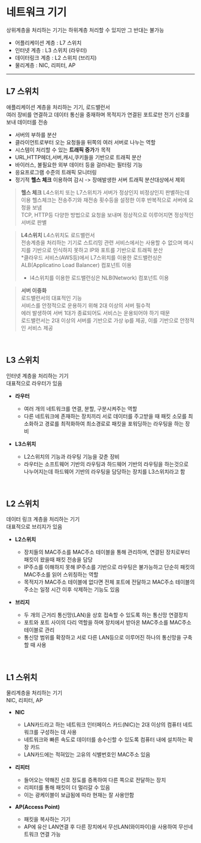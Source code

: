 # 네트워크 기기

상위계층을 처리하는 기기는 하위계층 처리할 수 있지만 그 반대는 불가능

- 어플리케이션 계층 : L7 스위치
- 인터넷 계층 : L3 스위치 (라우터)
- 데이터링크 계층 : L2 스위치 (브리지)
- 물리계층 : NIC, 리피터, AP

---------

## L7 스위치  
애플리케이션 계층을 처리하는 기기, 로드밸런서    
여러 장비를 연결하고 데이터 통신을 중재하며 목적지가 연결된 포트로만 전기 신호를 보내 데이터를 전송  
    
- 서버의 부하를 분산
- 클라이언트로부터 오는 요청들을 뒤쪽의 여러 서버로 나누는 역할
- 시스템이 처리할 수 있는 **트래픽 증가**가 목적
- URL,HTTP헤더,서버,캐시,쿠키들을 기반으로 트래픽 분산
- 바이러스, 불필요한 외부 데이터 등을 걸러내는 필터링 기능 
- 응요프로그램 수준의 트래픽 모니터링
- 정기적 **헬스 체크** 이용하여 감시 -> 장애발생한 서버 트래픽 분산대상에서 제외  
   
 > **헬스 체크**
 > L4스위치 또는 L7스위치가 서버가 정상인지 비정상인지 판별하는데 이용
 > 헬스체크는 전송주기와 재전송 횟수등을 설정한 이후 반복적으로 서버에 요청을 보냄  
 > TCP, HTTP등 다양한 방법으로 요청을 보내며 정상적으로 이루어지면 정상적인 서버로 판별  
   
 > **L4스위치**
 > L4스위치도 로드밸런서  
 > 전송계층을 처리하는 기기로 스트리밍 관련 서비스에서는 사용할 수 없으며 메시지를 기반으로 인식하지 못하고 IP와 포트를 기반으로 트래픽 분산  
 > *클라우드 서비스(AWS등)에서 L7스위치를 이용한 로드밸런싱은 ALB(Applicatino Load Balancer) 컴포넌트 이용  
 > * l4스위치를 이용한 로드밸런싱은 NLB(Network) 컴포넌트 이용  

> **서버 이중화**  
> 로드밸런서의 대표적인 기능  
> 서비스를 안정적으로 운용하기 위해 2대 이상의 서버 필수적  
> 에러 발생하여 서버 1대가 종료되어도 서비스는 운용되어야 하기 때문  
> 로드밸런서는 2대 이상의 서버를 기반으로 가상 ip를 제공, 이를 기반으로 안정적인 서비스 제공  


<br>  

## L3 스위치
인터넷 계층을 처리하는 기기  
대표적으로 라우터가 있음  
  
- **라우터**
  - 여러 개의 네트워크를 연결, 분할, 구분시켜주는 역할
  - 다른 네트워크에 존재하는 장치끼리 서로 데이터를 주고받을 때 패킷 소모를 최소화하고 경로를 최적화하여 최소경로로 패킷을 포워딩하는 라우팅을 하는 장비  

- **L3스위치**
  - L2스위치의 기능과 라우팅 기능을 갖춘 장비
  - 라우터는 소프트웨어 기반의 라우팅과 하드웨어 기반의 라우팅을 하는것으로 나누어지는데 하드웨어 기반의 라우팅을 담당하는 장치를 L3스위치라고 함  


<br>  

## L2 스위치  
데이터 링크 계층을 처리하는 기기  
대표적으로 브리지가 있음  

- **L2스위치**
  - 장치들의 MAC주소를 MAC주소 테이블을 통해 관리하며, 연결된 장치로부터 패킷이 왔을때 패킷 전송을 담당  
  - IP주소를 이해하지 못해 IP주소를 기반으로 라우팅은 불가능하고 단순히 패킷의 MAC주소를 읽어 스위칭하는 역할  
  - 목적지가 MAC주소 테이블에 없다면 전체 포트에 전달하고 MAC주소 테이블의 주소는 일정 시간 이후 삭제하는 기능도 있음  
  
- **브리지** 
  - 두 개의 근거리 통신망(LAN)을 상호 접속할 수 있도록 하는 통신망 연결장치
  - 포트와 포트 사이의 다리 역할을 하며 장치에서 받아온 MAC주소를 MAC주소 테이블로 관리
  - 통신망 범위를 확장하고 서로 다른 LAN등으로 이루어진 하나의 통신망을 구축할 때 사용

<br>  

## L1 스위치  
물리계층을 처리하는 기기  
NIC, 리피터, AP  
  
- **NIC**
  - LAN카드라고 하는 네트워크 인터페이스 카드(NIC)는 2대 이상의 컴퓨터 네트워크를 구성하는 데 사용 
  - 네트워크와 빠른 속도로 데이터를 송수신할 수 있도록 컴퓨터 내에 설치하는 확장 카드
  - LAN카드에는 적혀있는 고유의 식별번호인 MAC주소 있음
  
- **리피터**
  - 들어오는 약해진 신호 정도를 증폭하여 다른 쪽으로 전달하는 장치
  - 리피터를 통해 패킷이 더 멀리갈 수 있음
  - 이는 광케이블이 보급됨에 따라 현재는 잘 사용안함
  
- **AP(Access Point)**  
  - 패킷을 복사하는 기기
  - AP에 유산 LAN연결 후 다른 장치에서 무선LAN(와이파이)을 사용하여 무선네트워크 연결 가능
  
  
  
  
  
  
  
